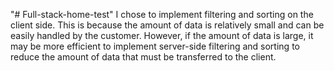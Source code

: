 "# Full-stack-home-test" 
I chose to implement filtering and sorting on the client side. 
This is because the amount of data is relatively small and can be easily handled by the customer. 
However, if the amount of data is large, 
it may be more efficient to implement server-side filtering and sorting to reduce the amount of data that must be transferred to the client.